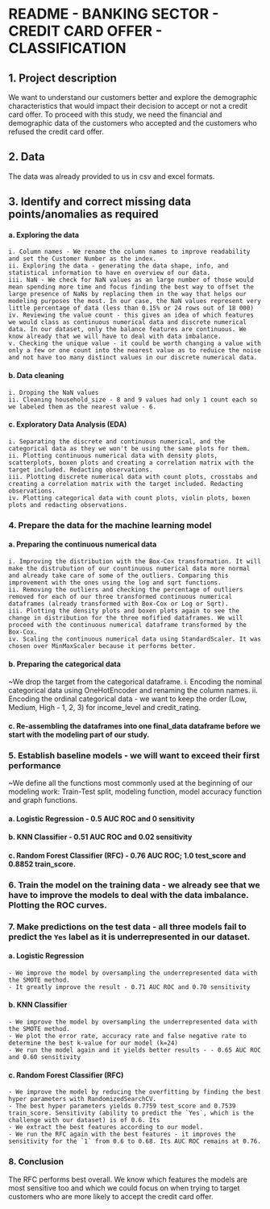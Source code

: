 # README - BANKING SECTOR - CREDIT CARD OFFER - CLASSIFICATION

## 1. Project description
We want to understand our customers better and explore the demographic characteristics that would impact their decision to accept or not a credit card offer.
To proceed with this study, we need the financial and demographic data of the customers who accepted and the customers who refused the credit card offer.

## 2. Data
The data was already provided to us in csv and excel formats.

## 3. Identify and correct missing data points/anomalies as required

#### a. Exploring the data
    i. Column names - We rename the column names to improve readability and set the Customer Number as the index.
    ii. Exploring the data - generating the data shape, info, and statistical information to have en overview of our data.
    iii. NaN - We check for NaN values as an large number of those would mean spending more time and focus finding the best way to offset the large presence of NaNs by replacing them in the way that helps our modeling purposes the most. In our case, the NaN values represent very little percentage of data (less than 0.15% or 24 rows out of 18 000)
    iv. Reviewing the value count - this gives an idea of which features we would class as continuous numerical data and discrete numerical data. In our dataset, only the balance features are continuous. We know already that we will have to deal with data imbalance.
    v. Checking the unique value - it could be worth changing a value with only a few or one count into the nearest value as to reduice the noise and not have too many distinct values in our discrete numerical data.

#### b. Data cleaning
    i. Droping the NaN values
    ii. Cleaning household_size - 8 and 9 values had only 1 count each so we labeled them as the nearest value - 6.

#### c. Exploratory Data Analysis (EDA)
    i. Separating the discrete and continuous numerical, and the categorical data as they we won't be using the same plots for them.
    ii. Plotting continuous numerical data with density plots, scatterplots, boxen plots and creating a correlation matrix with the target included. Redacting observations.
    iii. Plotting discrete numerical data with count plots, crosstabs and creating a correlation matrix with the target included. Redacting observations.
    iv. Plotting categorical data with count plots, violin plots, boxen plots and redacting observations.

### 4. Prepare the data for the machine learning model

#### a. Preparing the continuous numerical data
    i. Improving the distribution with the Box-Cox transformation. It will make the distrubution of our countinuous numerical data more normal and already take care of some of the outliers. Comparing this improvement with the ones using the log and sqrt functions.
    ii. Removing the outliers and checking the percentage of outliers removed for each of our three transformed continuous numerical dataframes (already transformed with Box-Cox or Log or Sqrt).
    iii. Plotting the density plots and boxen plots again to see the change in distribution for the three mofified dataframes. We will proceed with the continuous numerical dataframe transformed by the Box-Cox.
    iv. Scaling the continuous numerical data using StandardScaler. It was chosen over MinMaxScaler because it performs better.

#### b. Preparing the categorical data
~We drop the target from the categorical dataframe.
    i. Encoding the nominal categorical data using OneHotEncoder and renaming the column names.
    ii. Encoding the ordinal categorical data - we want to keep the order (Low, Medium, High - 1, 2, 3) for income_level and credit_rating.

#### c. Re-assembling the dataframes into one final_data dataframe before we start with the modeling part of our study.

### 5. Establish baseline models - we will want to exceed their first performance
~We define all the functions most commonly used at the beginning of our modeling work: Train-Test split, modeling function, model accuracy function and graph functions.

#### a. Logistic Regression - 0.5 AUC ROC and 0 sensitivity
#### b. KNN Classifier - 0.51 AUC ROC and 0.02 sensitivity
#### c. Random Forest Classifier (RFC) - 0.76 AUC ROC; 1.0 test_score and 0.8852 train_score.

### 6. Train the model on the training data - we already see that we have to improve the models to deal with the data imbalance. Plotting the ROC curves.

### 7. Make predictions on the test data - all three models fail to predict the `Yes` label as it is underrepresented in our dataset.

#### a. Logistic Regression
    - We improve the model by oversampling the underrepresented data with the SMOTE method.
    - It greatly improve the result - 0.71 AUC ROC and 0.70 sensitivity
#### b. KNN Classifier
    - We improve the model by oversampling the underrepresented data with the SMOTE method.
    - We plot the error rate, accuracy rate and false negative rate to determine the best k-value for our model (k=24)
    - We run the model again and it yields better results - - 0.65 AUC ROC and 0.60 sensitivity
#### c. Random Forest Classifier (RFC)
    - We improve the model by reducing the overfitting by finding the best hyper parameters with RandomizedSearchCV.
    - The best hyper parameters yields 0.7759 test_score and 0.7539 train_score. Sensitivity (ability to predict the `Yes`, which is the challenge with our dataset) is of 0.6. Its 
    - We extract the best features according to our model.
    - We run the RFC again with the best features - it improves the sensitivity for the `1` from 0.6 to 0.68. Its AUC ROC remains at 0.76.
    
### 8. Conclusion 
The RFC performs best overall. We know which features the models are most sensitive too and which we could focus on when trying to target customers who are more likely to accept the credit card offer.

